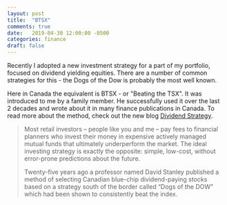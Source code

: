 ```yaml
---
layout: post
title:  "BTSX"
comments: true
date:   2019-04-30 12:00:00 -0500
categories: finance
draft: false
---
```


Recently I adopted a new investment strategy for a part of my portfolio, focused on dividend yielding equities. There are a number of common strategies for this - the Dogs of the Dow is probably the most well known.

Here in Canada the equivalent is BTSX - or "Beating the TSX". It was introduced to me by a family member. He successfully used it over the last 2 decades and wrote about it in many finance publications in Canada. To read more about the method, check out the new blog [Dividend Strategy](https://dividendstrategy.ca/stock-selection-method/). 

> Most retail investors – people like you and me – pay fees to financial planners who invest their money in expensive actively managed mutual funds that ultimately underperform the market. The ideal investing strategy is exactly the opposite:  simple, low-cost, without error-prone predictions about the future.
> 
> Twenty-five years ago a professor named David Stanley published a method of selecting Canadian blue-chip dividend-paying stocks based on a strategy south of the border called “Dogs of the DOW” which had been shown to consistently beat the index.